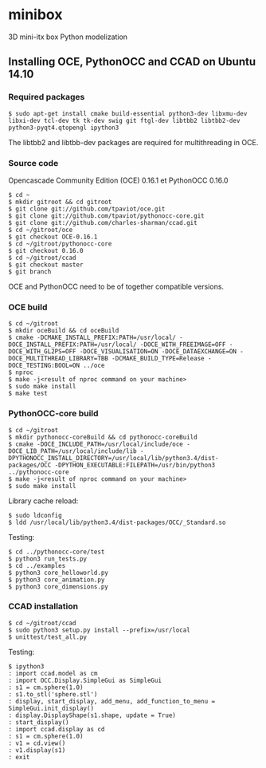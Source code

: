 # minibox
3D mini-itx box Python modelization

## Installing OCE, PythonOCC and CCAD on Ubuntu 14.10

### Required packages
```
$ sudo apt-get install cmake build-essential python3-dev libxmu-dev libxi-dev tcl-dev tk tk-dev swig git ftgl-dev libtbb2 libtbb2-dev python3-pyqt4.qtopengl ipython3
```
The libtbb2 and libtbb-dev packages are required for multithreading in OCE.

### Source code
Opencascade Community Edition (OCE) 0.16.1 et PythonOCC 0.16.0
```
$ cd ~
$ mkdir gitroot && cd gitroot
$ git clone git://github.com/tpaviot/oce.git
$ git clone git://github.com/tpaviot/pythonocc-core.git
$ git clone git://github.com/charles-sharman/ccad.git
$ cd ~/gitroot/oce
$ git checkout OCE-0.16.1
$ cd ~/gitroot/pythonocc-core
$ git checkout 0.16.0
$ cd ~/gitroot/ccad
$ git checkout master
$ git branch
```
OCE and PythonOCC need to be of together compatible versions.

### OCE build
```
$ cd ~/gitroot
$ mkdir oceBuild && cd oceBuild
$ cmake -DCMAKE_INSTALL_PREFIX:PATH=/usr/local/ -DOCE_INSTALL_PREFIX:PATH=/usr/local/ -DOCE_WITH_FREEIMAGE=OFF -DOCE_WITH_GL2PS=OFF -DOCE_VISUALISATION=ON -DOCE_DATAEXCHANGE=ON -DOCE_MULTITHREAD_LIBRARY=TBB -DCMAKE_BUILD_TYPE=Release -DOCE_TESTING:BOOL=ON ../oce
$ nproc
$ make -j<result of nproc command on your machine>
$ sudo make install
$ make test
```
### PythonOCC-core build
```
$ cd ~/gitroot
$ mkdir pythonocc-coreBuild && cd pythonocc-coreBuild
$ cmake -DOCE_INCLUDE_PATH=/usr/local/include/oce -DOCE_LIB_PATH=/usr/local/include/lib -DPYTHONOCC_INSTALL_DIRECTORY=/usr/local/lib/python3.4/dist-packages/OCC -DPYTHON_EXECUTABLE:FILEPATH=/usr/bin/python3 ../pythonocc-core
$ make -j<result of nproc command on your machine>
$ sudo make install
```
Library cache reload:
```
$ sudo ldconfig
$ ldd /usr/local/lib/python3.4/dist-packages/OCC/_Standard.so
```
Testing:
```
$ cd ../pythonocc-core/test
$ python3 run_tests.py
$ cd ../examples
$ python3 core_helloworld.py
$ python3 core_animation.py
$ python3 core_dimensions.py
```
### CCAD installation
```
$ cd ~/gitroot/ccad
$ sudo python3 setup.py install --prefix=/usr/local
$ unittest/test_all.py
```

Testing:
```
$ ipython3
: import ccad.model as cm
: import OCC.Display.SimpleGui as SimpleGui
: s1 = cm.sphere(1.0)
: s1.to_stl('sphere.stl')
: display, start_display, add_menu, add_function_to_menu = SimpleGui.init_display()
: display.DisplayShape(s1.shape, update = True)
: start_display()
: import ccad.display as cd
: s1 = cm.sphere(1.0)
: v1 = cd.view()
: v1.display(s1)
: exit
```
